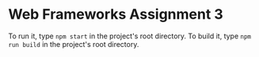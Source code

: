 # Web Frameworks Assignment 3

To run it, type `npm start` in the project's root directory.
To build it, type `npm run build` in the project's root directory.
